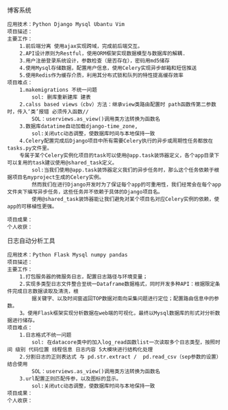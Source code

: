 博客系统

    应用技术：Python Django Mysql Ubantu Vim 
    项目描述：
    主要工作：
        1.前后端分离 使用ajax实现跨域，完成前后端交互。
        2.API设计原则为Restful，使用ORM框架实现数据模型与数据库的解耦.
        3.用户注册登录系统设计，参数检查（是否存在），密码用md5储存 
        4.使用Mysql存储数据，配置用户信息，使用Celery实现异步邮箱和短信推送
        5.使用Redis作为缓存介质，利用其分布式锁和队列的特性提高缓存效率
    项目难点：
        1.makemigrations 不统一问题  
            sol: 删库重新建库 建表
        2.calss based views（cbv）方法：继承view类路由配置时 path函数传第二参数时，传入‘类’报错 必须传入函数// 
            SOL：userviews.as_view()调用类方法转换为函数名
        3.数据库datatime自动加载django-time_zone,
            sol:关闭utc动态调整，使数据库时间与本地保持一致
        4.Celery配置完成后Django项目中所有需要Celery执行的异步或周期性任务都放在tasks.py文件里。
        专属于某个Celery实例化项目的task可以使用@app.task装饰器定义，各个app目录下可以复用的task建议使用@shared_task定义。 
            sol:当我们使用@app.task装饰器定义我们的异步任务时，那么这个任务依赖于根据项目名myproject生成的Celery实例。
            然而我们在进行Django开发时为了保证每个app的可重用性，我们经常会在每个app文件夹下编写异步任务，这些任务并不依赖于具体的Django项目名。
            使用@shared_task装饰器能让我们避免对某个项目名对应Celery实例的依赖，使app的可移植性更强。

    项目成果：
    个人收获：
日志自动分析工具

    应用技术：Python Flask Mysql numpy pandas  
    项目描述：
    主要工作：
        1.打包服务器的微服务日志，配置日志路径与环境变量；
        2.实现多类型日志文件整合至统一Dataframe数据格式，同时开发多种API：根据限定条件完成日志数据读取及清洗，根
            据关键字、以及时间窗返回TOP数据对南向采集问题进行定位；配置路由信息中的参数。 
        3。使用Flask框架实现分析数据在web端的可视化，最终以Mysql数据库的形式对分析数据进行储存。
    项目难点：
        1.日志格式不统一问题  
            sol: 在datacore类中的加入log_read函数list一次读取多个日志类型，按照时间 级别 代码位置 线程信息 日志内容 5大模块进行结构化处理
        2.分割日志的正则表达式 与 pd.str.extract /  pd.read_csv（sep参数的设置）结合使用
            SOL：userviews.as_view()调用类方法转换为函数名
        3.url配置正则匹配传参，以及图标的显示。
            sol:关闭utc动态调整，使数据库时间与本地保持一致
    项目成果：
    个人收获：
    
